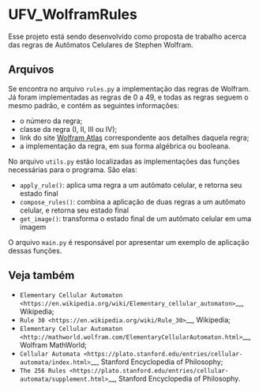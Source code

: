 # UFV_WolframRules

Esse projeto está sendo desenvolvido como proposta de trabalho acerca das regras de Autômatos Celulares de Stephen 
Wolfram.

## Arquivos
Se encontra no arquivo `rules.py` a implementação das regras de Wolfram. Já foram implementadas as regras de
0 a 49, e todas as regras seguem o mesmo padrão, e contém as seguintes informações:
- o número da regra;
- classe da regra (I, II, III ou IV);
- link do site [Wolfram Atlas](http://atlas.wolfram.com/) correspondente aos detalhes daquela regra;
- a implementação da regra, em sua forma algébrica ou booleana.

No arquivo `utils.py` estão localizadas as implementações das funções necessárias para o programa. São elas: 
- `apply_rule()`: aplica uma regra a um autômato celular, e retorna seu estado final
- `compose_rules()`: combina a aplicação de duas regras a um autômato celular, e retorna seu estado final
- `get_image()`: transforma o estado final de um autômato celular em uma imagem

O arquivo `main.py` é responsável por apresentar um exemplo de aplicação dessas funções.

## Veja também

- `Elementary Cellular Automaton <https://en.wikipedia.org/wiki/Elementary_cellular_automaton>`__, Wikipedia;
- `Rule 30 <https://en.wikipedia.org/wiki/Rule_30>`__, Wikipedia;
- `Elementary Cellular Automaton <http://mathworld.wolfram.com/ElementaryCellularAutomaton.html>`__, Wolfram MathWorld;
- `Cellular Automata <https://plato.stanford.edu/entries/cellular-automata/index.html>`__, Stanford Encyclopedia of Philosophy;
- `The 256 Rules <https://plato.stanford.edu/entries/cellular-automata/supplement.html>`__, Stanford Encyclopedia of Philosophy.
